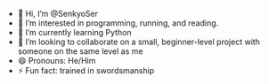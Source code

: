 - 👋 Hi, I’m @SenkyoSer
- 👀 I’m interested in programming, running, and reading.
- 🌱 I’m currently learning Python
- 💞️ I’m looking to collaborate on a small, beginner-level project with someone on the same level as me
- 😄 Pronouns: He/Him
- ⚡ Fun fact: trained in swordsmanship

<!---
SenkyoSer/SenkyoSer is a ✨ special ✨ repository because its `README.md` (this file) appears on your GitHub profile.
You can click the Preview link to take a look at your changes.
--->
